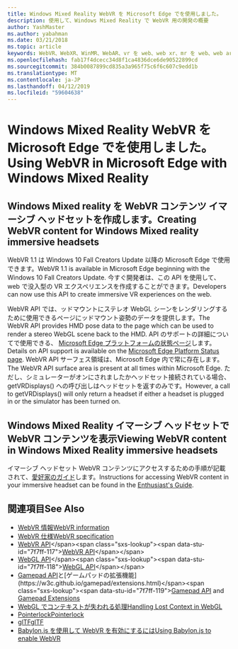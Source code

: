 ```yaml
---
title: Windows Mixed Reality WebVR を Microsoft Edge でを使用しました。
description: 使用して、Windows Mixed Reality で WebVR 用の開発の概要
author: YashMaster
ms.author: yabahman
ms.date: 03/21/2018
ms.topic: article
keywords: WebVR、WebXR、WinMR、WebAR、vr を web、web xr、mr を web、web ar、360、360 のビデオ、360 ビデオ、360 の写真、360 の写真、360 コンテンツ、没入型の web、immersiveweb、インフォメーション ワーカー
ms.openlocfilehash: fab17f4dcecc34d8f1ca4836dce6de90522899cd
ms.sourcegitcommit: 384b0087899cd835a3a965f75c6f6c607c9edd1b
ms.translationtype: MT
ms.contentlocale: ja-JP
ms.lasthandoff: 04/12/2019
ms.locfileid: "59604638"
---
```

# <a name="using-webvr-in-microsoft-edge-with-windows-mixed-reality"></a><span data-ttu-id="7f7ff-104">Windows Mixed Reality WebVR を Microsoft Edge でを使用しました。</span><span class="sxs-lookup"><span data-stu-id="7f7ff-104">Using WebVR in Microsoft Edge with Windows Mixed Reality</span></span>

## <a name="creating-webvr-content-for-windows-mixed-reality-immersive-headsets"></a><span data-ttu-id="7f7ff-105">Windows Mixed reality を WebVR コンテンツ イマーシブ ヘッドセットを作成します。</span><span class="sxs-lookup"><span data-stu-id="7f7ff-105">Creating WebVR content for Windows Mixed reality immersive headsets</span></span>

<span data-ttu-id="7f7ff-106">WebVR 1.1 は Windows 10 Fall Creators Update 以降の Microsoft Edge で使用できます。</span><span class="sxs-lookup"><span data-stu-id="7f7ff-106">WebVR 1.1 is available in Microsoft Edge beginning with the Windows 10 Fall Creators Update.</span></span> <span data-ttu-id="7f7ff-107">今すぐ開発者は、この API を使用して、web で没入型の VR エクスペリエンスを作成することができます。</span><span class="sxs-lookup"><span data-stu-id="7f7ff-107">Developers can now use this API to create immersive VR experiences on the web.</span></span>

<span data-ttu-id="7f7ff-108">WebVR API では、ッドマウントにステレオ WebGL シーンをレンダリングするために使用できるページにッドマウント姿勢のデータを提供します。</span><span class="sxs-lookup"><span data-stu-id="7f7ff-108">The WebVR API provides HMD pose data to the page which can be used to render a stereo WebGL scene back to the HMD.</span></span> <span data-ttu-id="7f7ff-109">API のサポートの詳細についてで使用できる、 [Microsoft Edge プラットフォームの状態ページ](https://developer.microsoft.com/microsoft-edge/platform/status/webvr/)します。</span><span class="sxs-lookup"><span data-stu-id="7f7ff-109">Details on API support is available on the [Microsoft Edge Platform Status page](https://developer.microsoft.com/microsoft-edge/platform/status/webvr/).</span></span> <span data-ttu-id="7f7ff-110">WebVR API サーフェス領域は、Microsoft Edge 内で常に存在します。</span><span class="sxs-lookup"><span data-stu-id="7f7ff-110">The WebVR API surface area is present at all times within Microsoft Edge.</span></span> <span data-ttu-id="7f7ff-111">ただし、シミュレーターがオンにされましたかヘッドセット接続されている場合、getVRDisplays() への呼び出しはヘッドセットを返すのみです。</span><span class="sxs-lookup"><span data-stu-id="7f7ff-111">However, a call to getVRDisplays() will only return a headset if either a headset is plugged in or the simulator has been turned on.</span></span>

## <a name="viewing-webvr-content-in-windows-mixed-reality-immersive-headsets"></a><span data-ttu-id="7f7ff-112">Windows Mixed Reality イマーシブ ヘッドセットで WebVR コンテンツを表示</span><span class="sxs-lookup"><span data-stu-id="7f7ff-112">Viewing WebVR content in Windows Mixed Reality immersive headsets</span></span>

<span data-ttu-id="7f7ff-113">イマーシブ ヘッドセット WebVR コンテンツにアクセスするための手順が記載されて、[愛好家のガイド](https://docs.microsoft.com/windows/mixed-reality/enthusiast-guide/webvr)します。</span><span class="sxs-lookup"><span data-stu-id="7f7ff-113">Instructions for accessing WebVR content in your immersive headset can be found in the [Enthusiast's Guide](https://docs.microsoft.com/windows/mixed-reality/enthusiast-guide/webvr).</span></span>

## <a name="see-also"></a><span data-ttu-id="7f7ff-114">関連項目</span><span class="sxs-lookup"><span data-stu-id="7f7ff-114">See Also</span></span>
* [<span data-ttu-id="7f7ff-115">WebVR 情報</span><span class="sxs-lookup"><span data-stu-id="7f7ff-115">WebVR information</span></span>](http://webvr.info)
* [<span data-ttu-id="7f7ff-116">WebVR 仕様</span><span class="sxs-lookup"><span data-stu-id="7f7ff-116">WebVR specification</span></span>](https://w3c.github.io/webvr/)
* <span data-ttu-id="7f7ff-117">[WebVR API](https://msdn.microsoft.com/library/mt806281(v=vs.85).aspx)</span><span class="sxs-lookup"><span data-stu-id="7f7ff-117">[WebVR API](https://msdn.microsoft.com/library/mt806281(v=vs.85).aspx)</span></span>
* <span data-ttu-id="7f7ff-118">[WebGL API](https://msdn.microsoft.com/library/bg182648(v=vs.85).aspx)</span><span class="sxs-lookup"><span data-stu-id="7f7ff-118">[WebGL API](https://msdn.microsoft.com/library/bg182648(v=vs.85).aspx)</span></span>
* <span data-ttu-id="7f7ff-119">[Gamepad API](https://msdn.microsoft.com/library/dn743630(v=vs.85).aspx)と[ゲームパッドの拡張機能](https://w3c.github.io/gamepad/extensions.html)</span><span class="sxs-lookup"><span data-stu-id="7f7ff-119">[Gamepad API](https://msdn.microsoft.com/library/dn743630(v=vs.85).aspx) and [Gamepad Extensions](https://w3c.github.io/gamepad/extensions.html)</span></span>
* [<span data-ttu-id="7f7ff-120">WebGL でコンテキストが失われる処理</span><span class="sxs-lookup"><span data-stu-id="7f7ff-120">Handling Lost Context in WebGL</span></span>](https://www.khronos.org/webgl/wiki/HandlingContextLost)
* [<span data-ttu-id="7f7ff-121">Pointerlock</span><span class="sxs-lookup"><span data-stu-id="7f7ff-121">Pointerlock</span></span>](http://www.w3.org/TR/pointerlock/)
* [<span data-ttu-id="7f7ff-122">glTF</span><span class="sxs-lookup"><span data-stu-id="7f7ff-122">glTF</span></span>](https://www.khronos.org/gltf)
* [<span data-ttu-id="7f7ff-123">Babylon.js を使用して WebVR を有効にするには</span><span class="sxs-lookup"><span data-stu-id="7f7ff-123">Using Babylon.js to enable WebVR</span></span>](https://docs.microsoft.com/windows/uwp/get-started/adding-webvr-to-a-babylonjs-game)

